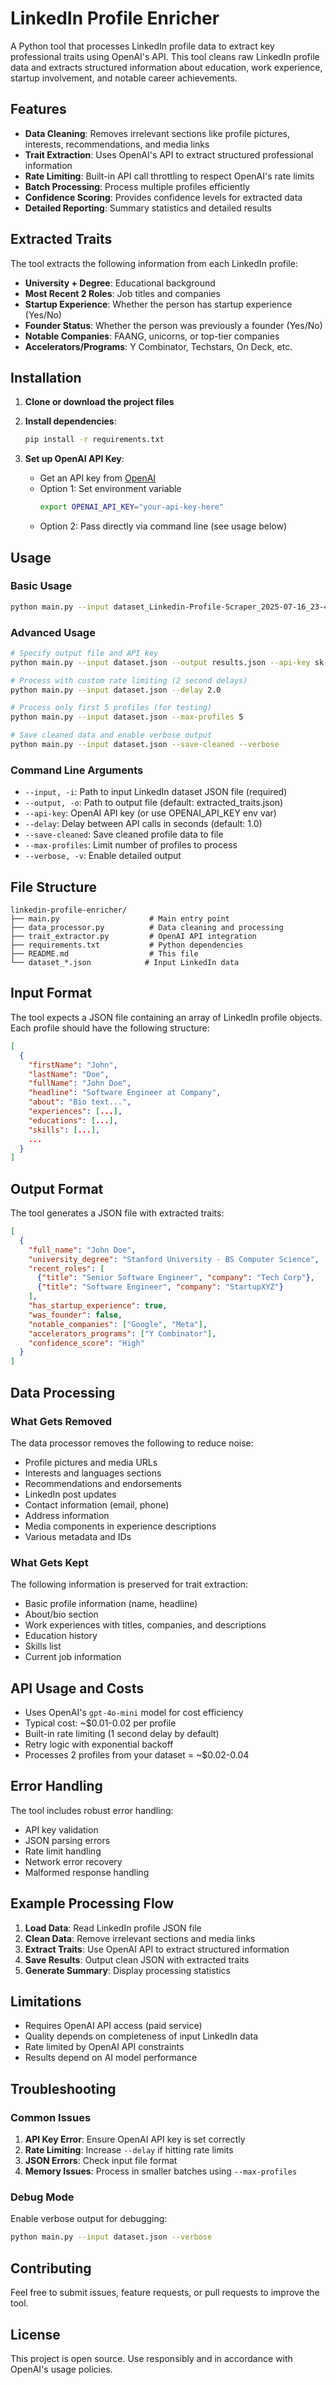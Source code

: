 # LinkedIn Profile Enricher

A Python tool that processes LinkedIn profile data to extract key professional traits using OpenAI's API. This tool cleans raw LinkedIn profile data and extracts structured information about education, work experience, startup involvement, and notable career achievements.

## Features

- **Data Cleaning**: Removes irrelevant sections like profile pictures, interests, recommendations, and media links
- **Trait Extraction**: Uses OpenAI's API to extract structured professional information
- **Rate Limiting**: Built-in API call throttling to respect OpenAI's rate limits
- **Batch Processing**: Process multiple profiles efficiently
- **Confidence Scoring**: Provides confidence levels for extracted data
- **Detailed Reporting**: Summary statistics and detailed results

## Extracted Traits

The tool extracts the following information from each LinkedIn profile:

- **University + Degree**: Educational background
- **Most Recent 2 Roles**: Job titles and companies
- **Startup Experience**: Whether the person has startup experience (Yes/No)
- **Founder Status**: Whether the person was previously a founder (Yes/No)
- **Notable Companies**: FAANG, unicorns, or top-tier companies
- **Accelerators/Programs**: Y Combinator, Techstars, On Deck, etc.

## Installation

1. **Clone or download the project files**
2. **Install dependencies**:
   ```bash
   pip install -r requirements.txt
   ```

3. **Set up OpenAI API Key**:
   - Get an API key from [OpenAI](https://platform.openai.com/api-keys)
   - Option 1: Set environment variable
     ```bash
     export OPENAI_API_KEY="your-api-key-here"
     ```
   - Option 2: Pass directly via command line (see usage below)

## Usage

### Basic Usage

```bash
python main.py --input dataset_Linkedin-Profile-Scraper_2025-07-16_23-43-11-086.json
```

### Advanced Usage

```bash
# Specify output file and API key
python main.py --input dataset.json --output results.json --api-key sk-your-key-here

# Process with custom rate limiting (2 second delays)
python main.py --input dataset.json --delay 2.0

# Process only first 5 profiles (for testing)
python main.py --input dataset.json --max-profiles 5

# Save cleaned data and enable verbose output
python main.py --input dataset.json --save-cleaned --verbose
```

### Command Line Arguments

- `--input, -i`: Path to input LinkedIn dataset JSON file (required)
- `--output, -o`: Path to output file (default: extracted_traits.json)
- `--api-key`: OpenAI API key (or use OPENAI_API_KEY env var)
- `--delay`: Delay between API calls in seconds (default: 1.0)
- `--save-cleaned`: Save cleaned profile data to file
- `--max-profiles`: Limit number of profiles to process
- `--verbose, -v`: Enable detailed output

## File Structure

```
linkedin-profile-enricher/
├── main.py                    # Main entry point
├── data_processor.py          # Data cleaning and processing
├── trait_extractor.py         # OpenAI API integration
├── requirements.txt           # Python dependencies
├── README.md                  # This file
└── dataset_*.json            # Input LinkedIn data
```

## Input Format

The tool expects a JSON file containing an array of LinkedIn profile objects. Each profile should have the following structure:

```json
[
  {
    "firstName": "John",
    "lastName": "Doe",
    "fullName": "John Doe",
    "headline": "Software Engineer at Company",
    "about": "Bio text...",
    "experiences": [...],
    "educations": [...],
    "skills": [...],
    ...
  }
]
```

## Output Format

The tool generates a JSON file with extracted traits:

```json
[
  {
    "full_name": "John Doe",
    "university_degree": "Stanford University - BS Computer Science",
    "recent_roles": [
      {"title": "Senior Software Engineer", "company": "Tech Corp"},
      {"title": "Software Engineer", "company": "StartupXYZ"}
    ],
    "has_startup_experience": true,
    "was_founder": false,
    "notable_companies": ["Google", "Meta"],
    "accelerators_programs": ["Y Combinator"],
    "confidence_score": "High"
  }
]
```

## Data Processing

### What Gets Removed

The data processor removes the following to reduce noise:
- Profile pictures and media URLs
- Interests and languages sections  
- Recommendations and endorsements
- LinkedIn post updates
- Contact information (email, phone)
- Address information
- Media components in experience descriptions
- Various metadata and IDs

### What Gets Kept

The following information is preserved for trait extraction:
- Basic profile information (name, headline)
- About/bio section
- Work experiences with titles, companies, and descriptions
- Education history
- Skills list
- Current job information

## API Usage and Costs

- Uses OpenAI's `gpt-4o-mini` model for cost efficiency
- Typical cost: ~$0.01-0.02 per profile
- Built-in rate limiting (1 second delay by default)
- Retry logic with exponential backoff
- Processes 2 profiles from your dataset = ~$0.02-0.04

## Error Handling

The tool includes robust error handling:
- API key validation
- JSON parsing errors
- Rate limit handling
- Network error recovery
- Malformed response handling

## Example Processing Flow

1. **Load Data**: Read LinkedIn profile JSON file
2. **Clean Data**: Remove irrelevant sections and media links
3. **Extract Traits**: Use OpenAI API to extract structured information
4. **Save Results**: Output clean JSON with extracted traits
5. **Generate Summary**: Display processing statistics

## Limitations

- Requires OpenAI API access (paid service)
- Quality depends on completeness of input LinkedIn data
- Rate limited by OpenAI API constraints
- Results depend on AI model performance

## Troubleshooting

### Common Issues

1. **API Key Error**: Ensure OpenAI API key is set correctly
2. **Rate Limiting**: Increase `--delay` if hitting rate limits
3. **JSON Errors**: Check input file format
4. **Memory Issues**: Process in smaller batches using `--max-profiles`

### Debug Mode

Enable verbose output for debugging:
```bash
python main.py --input dataset.json --verbose
```

## Contributing

Feel free to submit issues, feature requests, or pull requests to improve the tool.

## License

This project is open source. Use responsibly and in accordance with OpenAI's usage policies. 